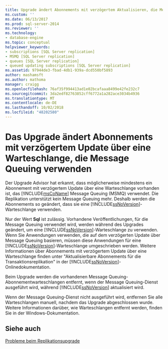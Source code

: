 ```yaml
---
title: Upgrade ändert Abonnements mit verzögertem Aktualisieren, die Message Queuing verwenden | Microsoft-Dokumentation
ms.custom: ''
ms.date: 06/13/2017
ms.prod: sql-server-2014
ms.reviewer: ''
ms.technology:
- database-engine
ms.topic: conceptual
helpviewer_keywords:
- subscriptions [SQL Server replication]
- MSMQ [SQL Server replication]
- queues [SQL Server replication]
- queued updating subscriptions [SQL Server replication]
ms.assetid: 97944de3-fbad-4db1-939a-dcd550bf5893
author: mashamsft
ms.author: mathoma
manager: craigg
ms.openlocfilehash: 76af35f994413ad1e02bcafaaa8499e42fe232c7
ms.sourcegitcommit: 3da2edf82763852cff6772a1a282ace3034b4936
ms.translationtype: MT
ms.contentlocale: de-DE
ms.lasthandoff: 10/02/2018
ms.locfileid: "48202580"
---
```

# <a name="upgrading-will-modify-queued-updating-subscriptions-that-use-message-queuing"></a>Das Upgrade ändert Abonnements mit verzögertem Update über eine Warteschlange, die Message Queuing verwenden
  Der Upgrade Advisor hat erkannt, dass möglicherweise mindestens ein Abonnement mit verzögertem Update über eine Warteschlange vorhanden ist, das [!INCLUDE[msCoName](../../includes/msconame-md.md)] Message Queuing (MSMQ) verwendet. Die Replikation unterstützt kein Message Queuing mehr. Deshalb werden die Abonnements so geändert, dass sie eine [!INCLUDE[ssNoVersion](../../includes/ssnoversion-md.md)]-Warteschlange verwenden.  
  
 Nur der Wert **Sql** ist zulässig. Vorhandene Veröffentlichungen, für die Message Queuing verwendet wird, werden während des Upgrades geändert, um eine [!INCLUDE[ssNoVersion](../../includes/ssnoversion-md.md)]-Warteschlange zu verwenden. Wenn Sie Anwendungen verwenden, die auf dem verzögerten Update über Message Queuing basieren, müssen diese Anwendungen für eine [!INCLUDE[ssNoVersion](../../includes/ssnoversion-md.md)]-Warteschlange umgeschrieben werden. Weitere Informationen über Abonnements mit verzögertem Update über eine Warteschlange finden unter "Aktualisierbare Abonnements für die Transaktionsreplikation" in der [!INCLUDE[ssNoVersion](../../includes/ssnoversion-md.md)]-Onlinedokumentation.  
  
 Beim Upgrade werden die vorhandenen Message Queuing-Abonnementwarteschlangen entfernt, wenn der Message Queuing-Dienst ausgeführt wird, während [!INCLUDE[ssNoVersion](../../includes/ssnoversion-md.md)] aktualisiert wird.  
  
 Wenn der Message Queuing-Dienst nicht ausgeführt wird, entfernen Sie alle Warteschlangen manuell, nachdem das Upgrade abgeschlossen wurde. Weitere Informationen darüber, wie Warteschlangen entfernt werden, finden Sie in der Windows-Dokumentation.  
  
## <a name="see-also"></a>Siehe auch  
 [Probleme beim Replikationsupgrade](../../../2014/sql-server/install/replication-upgrade-issues.md)  
  
  
